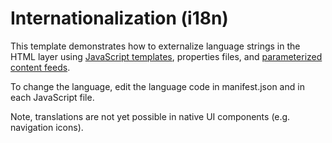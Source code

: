 # Internationalization (i18n)

This template demonstrates how to externalize language strings in the HTML layer
using [JavaScript templates][1], properties files, and [parameterized content feeds][2].

To change the language, edit the language code in manifest.json and in each
JavaScript file.

Note, translations are not yet possible in native UI components (e.g. navigation 
icons).

[1]: https://github.com/adammark/Markup.js
[2]: http://docs.brightcove.com/en/app-cloud/using-parameters-in-content-feed-urls
